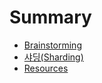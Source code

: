 # Summary

* [Brainstorming](README.md)
* [샤딩\(Sharding\)](chapter1.md)
* [Resources](resources.md)

